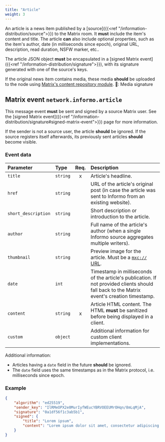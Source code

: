 ```yaml
---
title: "Article"
weight: 3
---
```


An article is a news item published by a [source]({{<ref
"/information-distribution/source">}}) to the Matrix room. It **must** include
the item's content and title. The article **can** also include optional
properties, such as the item's author, date (in milliseconds since epoch),
original URL, description, read duration, NSFW marker, etc..

The article JSON object **must** be encapsulated in a [signed Matrix
event]({{<ref "/information-distribution/signature">}}), with its signature
generated with one of the source's keys.

If the original news item contains media, these media **should** be uploaded to
the node using [Matrix's content repository
module](https://matrix.org/docs/spec/client_server/r0.4.0.html#id112).
🔧: Media signature

## Matrix event `network.informo.article`

This message event **must** be sent and signed by a source Matrix user. See the
[signed Matrix event]({{<ref
"/information-distribution/signature#signed-matrix-event">}}) page for more
information.

If the sender is not a source user, the article **should** be ignored. If the
source registers itself afterwards, its previously sent articles **should**
become visible.


### Event data

| Parameter           | Type     | Req. | Description                                                                                                                                |
|:--------------------|:---------|:----:|:-------------------------------------------------------------------------------------------------------------------------------------------|
| `title`             | `string` |  x   | Article's headline.                                                                                                                        |
| `href`              | `string` |      | URL of the article's original post (in case the article was sent to Informo from an existing website).                                     |
| `short_description` | `string` |      | Short description or introduction to the article.                                                                                          |
| `author`            | `string` |      | Full name of the article's author (when a single Informo source aggregates multiple writers).                                              |
| `thumbnail`         | `string` |      | Preview image for the article. Must be a [`mxc://` URL](https://matrix.org/docs/spec/client_server/r0.4.0.html#id112).                     |
| `date`              | `int`    |      | Timestamp in milliseconds of the article's publication. If not provided clients should fall back to the Matrix event's creation timestamp. |
| `content`           | `string` |  x   | Article HTML content. The HTML **must** be sanitized before being displayed in a client.                                                   |
| `custom`            | `object` |      | Additional information for custom client implementations.                                                                                  |

Additional information:

- Articles having a `date` field in the future **should** be ignored.
- The `date` field uses the same timestamps as in the Matrix protocol, i.e.
  milliseconds since epoch.


### Example

```json
{
    "algorithm": "ed25519",
    "sender_key": "IlRMeOPX2e0MurIyfWEucYBRVOEEUMrOHqn/8mLqMjA",
    "signature": "0a1df56f1c3ab5b1",
    "signed": {
        "title": "Lorem ipsum",
        "content": "Lorem ipsum dolor sit amet, consectetur adipiscing elit."
    }
}
```

